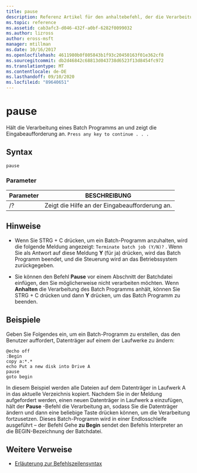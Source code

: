 ```yaml
---
title: pause
description: Referenz Artikel für den anhaltebefehl, der die Verarbeitung von Batch-Programmen anhält.
ms.topic: reference
ms.assetid: cab3afc3-d046-432f-a0bf-6282f0099032
ms.author: lizross
author: eross-msft
manager: mtillman
ms.date: 10/16/2017
ms.openlocfilehash: 4611980b0f805843b1f93c20450163f01e362cf8
ms.sourcegitcommit: db2d46842c68813d043738d6523f13d8454fc972
ms.translationtype: MT
ms.contentlocale: de-DE
ms.lasthandoff: 09/10/2020
ms.locfileid: "89640651"
---
```

# <a name="pause"></a>pause

Hält die Verarbeitung eines Batch Programms an und zeigt die Eingabeaufforderung an. `Press any key to continue . . .`

## <a name="syntax"></a>Syntax

```
pause
```

### <a name="parameters"></a>Parameter

| Parameter | BESCHREIBUNG |
|--|--|
| /? | Zeigt die Hilfe an der Eingabeaufforderung an. |

## <a name="remarks"></a>Hinweise

- Wenn Sie STRG + C drücken, um ein Batch-Programm anzuhalten, wird die folgende Meldung angezeigt: `Terminate batch job (Y/N)?` . Wenn Sie als Antwort auf diese Meldung **Y** (für ja) drücken, wird das Batch Programm beendet, und die Steuerung wird an das Betriebssystem zurückgegeben.

- Sie können den Befehl **Pause** vor einem Abschnitt der Batchdatei einfügen, den Sie möglicherweise nicht verarbeiten möchten. Wenn **Anhalten** die Verarbeitung des Batch Programms anhält, können Sie STRG + C drücken und dann **Y** drücken, um das Batch Programm zu beenden.

## <a name="examples"></a>Beispiele

Geben Sie Folgendes ein, um ein Batch-Programm zu erstellen, das den Benutzer auffordert, Datenträger auf einem der Laufwerke zu ändern:

```
@echo off
:Begin
copy a:*.*
echo Put a new disk into Drive A
pause
goto begin
```

In diesem Beispiel werden alle Dateien auf dem Datenträger in Laufwerk A in das aktuelle Verzeichnis kopiert. Nachdem Sie in der Meldung aufgefordert werden, einen neuen Datenträger in Laufwerk a einzufügen, hält der **Pause** -Befehl die Verarbeitung an, sodass Sie die Datenträger ändern und dann eine beliebige Taste drücken können, um die Verarbeitung fortzusetzen. Dieses Batch-Programm wird in einer Endlosschleife ausgeführt – der Befehl Gehe **zu Begin** sendet den Befehls Interpreter an die BEGIN-Bezeichnung der Batchdatei.

## <a name="additional-references"></a>Weitere Verweise

- [Erläuterung zur Befehlszeilensyntax](command-line-syntax-key.md)